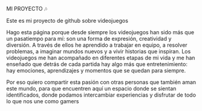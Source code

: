 MI PROYECTO 🎶

Este es mi proyecto de github sobre videojuegos

Hago esta página porque desde siempre los videojuegos han sido más que un pasatiempo para mí: son una forma de expresión, creatividad y diversión. A través de ellos he aprendido a trabajar en equipo, a resolver problemas, a imaginar mundos nuevos y a vivir historias que inspiran. Los videojuegos me han acompañado en diferentes etapas de mi vida y me han enseñado que detrás de cada partida hay algo más que entretenimiento: hay emociones, aprendizajes y momentos que se quedan para siempre.

Por eso quiero compartir esta pasión con otras personas que también aman este mundo, para que encuentren aquí un espacio donde se sientan identificados, donde podamos intercambiar experiencias y disfrutar
de todo lo que nos une como gamers

